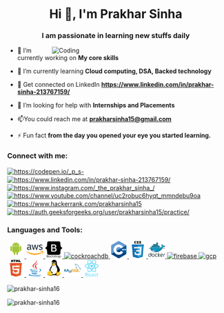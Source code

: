 <h1 align="center">Hi 👋, I'm Prakhar Sinha</h1>
<h3 align="center">I am passionate in learning new stuffs daily</h3>
<img align="right" alt="Coding" width="400" src="https://media.tenor.com/BqbIhT4Mb7cAAAAd/programmer-rounded-edges.gif">

- 🔭 I’m currently working on **My core skills**

- 🌱 I’m currently learning **Cloud computing, DSA, Backed technology**

- 👯 Get connected on LinkedIn **https://www.linkedin.com/in/prakhar-sinha-213767159/**

- 🤝 I’m looking for help with **Internships and Placements**

- 📫You could reach me at **prakharsinha15@gmail.com**

- ⚡ Fun fact **from the day you opened your eye you started learning.**

<h3 align="left">Connect with me:</h3>
<p align="left">
<a href="https://codepen.io/https://codepen.io/_p_s-" target="blank"><img align="center" src="https://raw.githubusercontent.com/rahuldkjain/github-profile-readme-generator/master/src/images/icons/Social/codepen.svg" alt="https://codepen.io/_p_s-" height="30" width="40" /></a>
<a href="https://linkedin.com/in/https://www.linkedin.com/in/prakhar-sinha-213767159/" target="blank"><img align="center" src="https://raw.githubusercontent.com/rahuldkjain/github-profile-readme-generator/master/src/images/icons/Social/linked-in-alt.svg" alt="https://www.linkedin.com/in/prakhar-sinha-213767159/" height="30" width="40" /></a>
<a href="https://instagram.com/https://www.instagram.com/_the_prakhar_sinha_/" target="blank"><img align="center" src="https://raw.githubusercontent.com/rahuldkjain/github-profile-readme-generator/master/src/images/icons/Social/instagram.svg" alt="https://www.instagram.com/_the_prakhar_sinha_/" height="30" width="40" /></a>
<a href="https://www.youtube.com/c/https://www.youtube.com/channel/uc2robuc6hyqt_mmndebu9oa" target="blank"><img align="center" src="https://raw.githubusercontent.com/rahuldkjain/github-profile-readme-generator/master/src/images/icons/Social/youtube.svg" alt="https://www.youtube.com/channel/uc2robuc6hyqt_mmndebu9oa" height="30" width="40" /></a>
<a href="https://www.hackerrank.com/https://www.hackerrank.com/prakharsinha15" target="blank"><img align="center" src="https://raw.githubusercontent.com/rahuldkjain/github-profile-readme-generator/master/src/images/icons/Social/hackerrank.svg" alt="https://www.hackerrank.com/prakharsinha15" height="30" width="40" /></a>
<a href="https://auth.geeksforgeeks.org/user/https://auth.geeksforgeeks.org/user/prakharsinha15/practice/" target="blank"><img align="center" src="https://raw.githubusercontent.com/rahuldkjain/github-profile-readme-generator/master/src/images/icons/Social/geeks-for-geeks.svg" alt="https://auth.geeksforgeeks.org/user/prakharsinha15/practice/" height="30" width="40" /></a>
</p>

<h3 align="left">Languages and Tools:</h3>
<p align="left"> <a href="https://developer.android.com" target="_blank" rel="noreferrer"> <img src="https://raw.githubusercontent.com/devicons/devicon/master/icons/android/android-original-wordmark.svg" alt="android" width="40" height="40"/> </a> <a href="https://aws.amazon.com" target="_blank" rel="noreferrer"> <img src="https://raw.githubusercontent.com/devicons/devicon/master/icons/amazonwebservices/amazonwebservices-original-wordmark.svg" alt="aws" width="40" height="40"/> </a> <a href="https://getbootstrap.com" target="_blank" rel="noreferrer"> <img src="https://raw.githubusercontent.com/devicons/devicon/master/icons/bootstrap/bootstrap-plain-wordmark.svg" alt="bootstrap" width="40" height="40"/> </a> <a href="https://www.cockroachlabs.com/product/cockroachdb/" target="_blank" rel="noreferrer"> <img src="https://cdn.worldvectorlogo.com/logos/cockroachdb.svg" alt="cockroachdb" width="40" height="40"/> </a> <a href="https://www.w3schools.com/cpp/" target="_blank" rel="noreferrer"> <img src="https://raw.githubusercontent.com/devicons/devicon/master/icons/cplusplus/cplusplus-original.svg" alt="cplusplus" width="40" height="40"/> </a> <a href="https://www.w3schools.com/css/" target="_blank" rel="noreferrer"> <img src="https://raw.githubusercontent.com/devicons/devicon/master/icons/css3/css3-original-wordmark.svg" alt="css3" width="40" height="40"/> </a> <a href="https://www.docker.com/" target="_blank" rel="noreferrer"> <img src="https://raw.githubusercontent.com/devicons/devicon/master/icons/docker/docker-original-wordmark.svg" alt="docker" width="40" height="40"/> </a> <a href="https://firebase.google.com/" target="_blank" rel="noreferrer"> <img src="https://www.vectorlogo.zone/logos/firebase/firebase-icon.svg" alt="firebase" width="40" height="40"/> </a> <a href="https://cloud.google.com" target="_blank" rel="noreferrer"> <img src="https://www.vectorlogo.zone/logos/google_cloud/google_cloud-icon.svg" alt="gcp" width="40" height="40"/> </a> <a href="https://www.w3.org/html/" target="_blank" rel="noreferrer"> <img src="https://raw.githubusercontent.com/devicons/devicon/master/icons/html5/html5-original-wordmark.svg" alt="html5" width="40" height="40"/> </a> <a href="https://www.java.com" target="_blank" rel="noreferrer"> <img src="https://raw.githubusercontent.com/devicons/devicon/master/icons/java/java-original.svg" alt="java" width="40" height="40"/> </a> <a href="https://www.linux.org/" target="_blank" rel="noreferrer"> <img src="https://raw.githubusercontent.com/devicons/devicon/master/icons/linux/linux-original.svg" alt="linux" width="40" height="40"/> </a> <a href="https://www.mysql.com/" target="_blank" rel="noreferrer"> <img src="https://raw.githubusercontent.com/devicons/devicon/master/icons/mysql/mysql-original-wordmark.svg" alt="mysql" width="40" height="40"/> </a> <a href="https://reactjs.org/" target="_blank" rel="noreferrer"> <img src="https://raw.githubusercontent.com/devicons/devicon/master/icons/react/react-original-wordmark.svg" alt="react" width="40" height="40"/> </a> </p>

<p><img align="center" src="https://github-readme-stats.vercel.app/api/top-langs?username=prakhar-sinha16&show_icons=true&locale=en&layout=compact" alt="prakhar-sinha16" /></p>

<p><img align="center" src="https://github-readme-streak-stats.herokuapp.com/?user=prakhar-sinha16&" alt="prakhar-sinha16" /></p>
